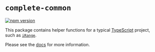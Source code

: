 # `complete-common`

[![npm version](https://img.shields.io/npm/v/complete-common.svg)](https://www.npmjs.com/package/complete-common)

This package contains helper functions for a typical [TypeScript](https://www.typescriptlang.org/) project, such as [`iRange`](/complete-common/functions/utils#irange).

Please see the [docs](https://complete-ts.github.io/complete-common) for more information.
